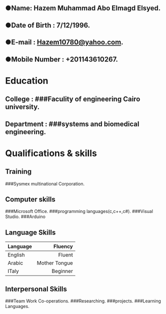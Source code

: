   ## ●**Name**: Hazem Muhammad Abo Elmagd Elsyed.
  ## ●**Date of Birth** :  7/12/1996.
  ## ●**E-mail** :  Hazem10780@yahoo.com.
  ## ●**Mobile Number** : +201143610267.


# **Education**

 ## College : ###Faculity of engineering Cairo university.
 ## Department : ###systems and biomedical engineering.

# **Qualifications & skills**

## **Training** 

###Sysmex multinational Corporation.

## **Computer skills** 

###Microsoft Office.
###programming languages(c,c++,c#).
###Visual Studio.
###Arduino

## **Language Skills**
| Language       | Fluency |
| ------------- |-------------:|
| English    | Fluent |
| Arabic     | Mother Tongue  |
| ITaly | Beginner |

## **Interpersonal Skills**

###Team Work Co-operations.
###Researching.
###projects.
###Learning Languages.


